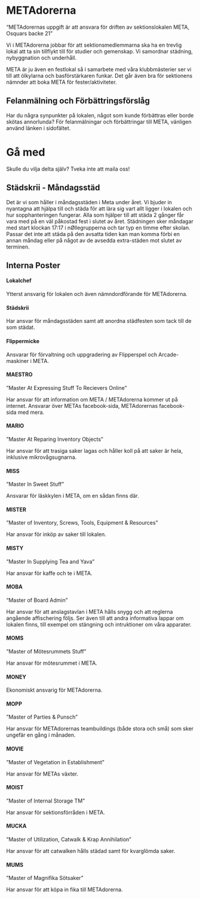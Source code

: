 # METAdorerna

“METAdorernas uppgift är att ansvara för driften av sektionslokalen META, Osquars backe 21”

Vi i METAdorerna jobbar för att sektionsmedlemmarna ska ha en trevlig lokal att ta sin tillflykt till för studier och gemenskap. Vi samordnar städning, nybyggnation och underhåll.

META är ju även en festlokal så i samarbete med våra klubbmästerier ser vi till att ölkylarna och basförstärkaren funkar. Det går även bra för sektionens nämnder att boka META för fester/aktiviteter.

## Felanmälning och Förbättringsförslåg

Har du några synpunkter på lokalen, något som kunde förbättras eller borde skötas annorlunda? För felanmälningar och förbättringar till META, vänligen använd länken i sidofältet.

# Gå med

Skulle du vilja delta själv? Tveka inte att maila oss!

## Städskrii - Måndagsstäd

Det är vi som håller i måndagsstäden i Meta under året. Vi bjuder in nyantagna att hjälpa till och städa för att lära sig vart allt ligger i lokalen och hur sopphanteringen fungerar. Alla som hjälper till att städa 2 gånger får vara med på en väl påkostad fest i slutet av året. Städningen sker måndagar med start klockan 17:17 i nØllegrupperna och tar typ en timme efter skolan. Passar det inte att städa på den avsatta tiden kan man komma förbi en annan måndag eller på något av de avsedda extra-städen mot slutet av terminen.

## Interna Poster

#### Lokalchef

Ytterst ansvarig för lokalen och även nämndordförande för METAdorerna.

#### Städskrii 

Har ansvar för måndagsstäden samt att anordna städfesten som tack till de som städat.

#### Flippermicke

Ansvarar för förvaltning och uppgradering av Flipperspel och Arcade-maskiner i META.

#### MAESTRO

”Master At Expressing Stuff To Recievers Online”

Har ansvar för att information om META / METAdorerna kommer ut på internet. Ansvarar över METAs facebook-sida, METAdorernas facebook-sida med mera.

#### MARIO

”Master At Reparing Inventory Objects”

Har ansvar för att trasiga saker lagas och håller koll på att saker är hela, inklusive mikrovågsugnarna.

#### MISS

”Master In Sweet Stuff”

Ansvarar för läskkylen i META, om en sådan finns där.

#### MISTER

”Master of Inventory, Screws, Tools, Equipment & Resources”

Har ansvar för inköp av saker till lokalen.

#### MISTY

”Master In Supplying Tea and Yava”

Har ansvar för kaffe och te i META.

#### MOBA

“Master of Board Admin”

Har ansvar för att anslagstavlan i META hålls snygg och att reglerna angående affischering följs. Ser även till att andra informativa lappar om lokalen finns, till exempel om stängning och intruktioner om våra apparater.

#### MOMS
”Master of Mötesrummets Stuff”

Har ansvar för mötesrummet i META.

#### MONEY

Ekonomiskt ansvarig för METAdorerna.

#### MOPP

”Master of Parties & Punsch”

Har ansvar för METAdorernas teambuildings (både stora och små) som sker ungefär en gång i månaden.

#### MOVIE

”Master of Vegetation in Establishment”

Har ansvar för METAs växter.

#### MOIST

”Master of Internal Storage TM”

Har ansvar för sektionsförråden i META.

#### MUCKA

”Master of Utilization, Catwalk & Krap Annihilation”

Har ansvar för att catwalken hålls städad samt för kvarglömda saker.

#### MUMS
”Master of Magnifika Sötsaker”

Har ansvar för att köpa in fika till METAdorerna.
